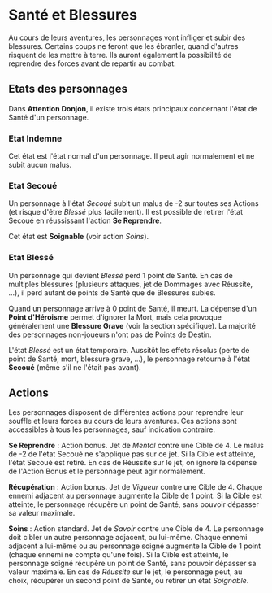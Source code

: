 # Santé et Blessures

Au cours de leurs aventures, les personnages vont infliger et subir des blessures. Certains coups ne feront que les ébranler, quand d'autres risquent de les mettre à terre. Ils auront également la possibilité de reprendre des forces avant de repartir au combat.

## Etats des personnages

Dans **Attention Donjon**, il existe trois états principaux concernant l'état de Santé d'un personnage.

### Etat Indemne

Cet état est l'état normal d'un personnage. Il peut agir normalement et ne subit aucun malus.

### Etat Secoué

Un personnage à l'état _Secoué_ subit un malus de -2 sur toutes ses Actions (et risque d'être _Blessé_ plus facilement). Il est possible de retirer l'état Secoué en réussissant l'action **Se Reprendre**.

Cet état est **Soignable** (voir action _Soins_).

### Etat Blessé

Un personnage qui devient _Blessé_ perd 1 point de Santé. En cas de multiples blessures (plusieurs attaques, jet de Dommages avec Réussite, ...), il perd autant de points de Santé que de Blessures subies.

Quand un personnage arrive à 0 point de Santé, il meurt. La dépense d'un **Point d'Héroisme** permet d'ignorer la Mort, mais cela provoque généralement une **Blessure Grave** (voir la section spécifique). La majorité des personnages non-joueurs n'ont pas de Points de Destin.

L'état _Blessé_ est un état temporaire. Aussitôt les effets résolus (perte de point de Santé, mort, blessure grave, ...), le personnage retourne à l'état **Secoué** (même s'il ne l'était pas avant).

## Actions

Les personnages disposent de différentes actions pour reprendre leur souffle et leurs forces au cours de leurs aventures. Ces actions sont accessibles à tous les personnages, sauf indication contraire.

**Se Reprendre** : Action bonus. Jet de _Mental_ contre une Cible de 4. Le malus de -2 de l'état Secoué ne s'applique pas sur ce jet. Si la Cible est atteinte, l'état Secoué est retiré. En cas de Réussite sur le jet, on ignore la dépense de l'Action Bonus et le personnage peut agir normalement.

**Récupération** : Action bonus. Jet de _Vigueur_ contre une Cible de 4. Chaque ennemi adjacent au personnage augmente la Cible de 1 point. Si la Cible est atteinte, le personnage récupère un point de Santé, sans pouvoir dépasser sa valeur maximale.

**Soins** : Action standard. Jet de _Savoir_ contre une Cible de 4. Le personnage doit cibler un autre personnage adjacent, ou lui-même. Chaque ennemi adjacent à lui-même ou au personnage soigné augmente la Cible de 1 point (chaque ennemi ne compte qu'une fois). Si la Cible est atteinte, le personnage soigné récupère un point de Santé, sans pouvoir dépasser sa valeur maximale. En cas de _Réussite_ sur le jet, le personnage peut, au choix, récupérer un second point de Santé, ou retirer un état _Soignable_.
